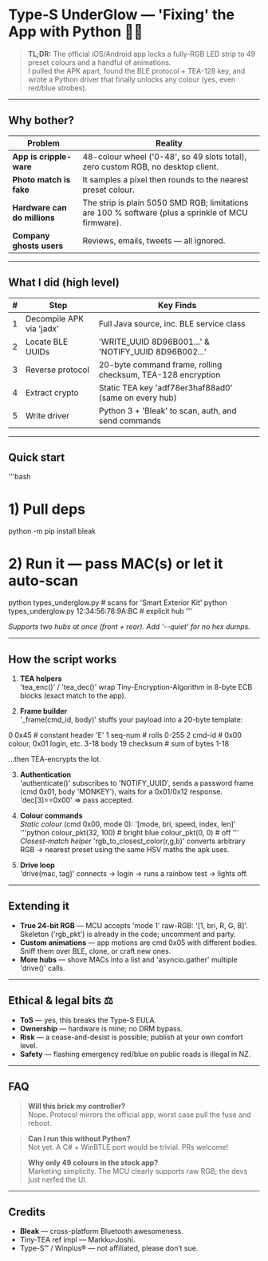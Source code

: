 # Type-S UnderGlow — 'Fixing' the App with Python 🐒✨
> **TL;DR:** The official iOS/Android app locks a fully-RGB LED strip to 49 preset colours and a handful of animations.  
> I pulled the APK apart, found the BLE protocol + TEA-128 key, and wrote a Python driver that finally unlocks any colour (yes, even red/blue strobes).

---

## Why bother?

| Problem | Reality |
|---------|---------|
| **App is cripple-ware** | 48-colour wheel ('0-48', so 49 slots total), zero custom RGB, no desktop client. |
| **Photo match is fake** | It samples a pixel then rounds to the nearest preset colour. |
| **Hardware can do millions** | The strip is plain 5050 SMD RGB; limitations are 100 % software (plus a sprinkle of MCU firmware). |
| **Company ghosts users** | Reviews, emails, tweets — all ignored. |

---

## What I did (high level)

| # | Step | Key Finds |
|---|------|-----------|
| 1 | Decompile APK via 'jadx' | Full Java source, inc. BLE service class |
| 2 | Locate BLE UUIDs | 'WRITE_UUID 8D96B001…' & 'NOTIFY_UUID 8D96B002…' |
| 3 | Reverse protocol | 20-byte command frame, rolling checksum, TEA-128 encryption |
| 4 | Extract crypto | Static TEA key 'adf78er3haf88ad0' (same on every hub) |
| 5 | Write driver | Python 3 + 'Bleak' to scan, auth, and send commands |

---

## Quick start

'''bash
# 1) Pull deps
python -m pip install bleak

# 2) Run it — pass MAC(s) or let it auto-scan
python types_underglow.py                    # scans for 'Smart Exterior Kit'
python types_underglow.py 12:34:56:78:9A:BC  # explicit hub
'''

*Supports two hubs at once (front + rear). Add '--quiet' for no hex dumps.*

---

## How the script works

1. **TEA helpers**  
   'tea_enc()' / 'tea_dec()' wrap Tiny-Encryption-Algorithm in 8-byte ECB blocks (exact match to the app).

2. **Frame builder**  
   '_frame(cmd_id, body)' stuffs your payload into a 20-byte template:  

0 0x45 # constant header 'E'
1 seq-num # rolls 0-255
2 cmd-id # 0x00 colour, 0x01 login, etc.
3-18 body
19 checksum # sum of bytes 1-18

…then TEA-encrypts the lot.

3. **Authentication**  
'authenticate()' subscribes to 'NOTIFY_UUID', sends a password frame (cmd 0x01, body 'MONKEY'), waits for a 0x01/0x12 response. 'dec[3]==0x00' ⇒ pass accepted.

4. **Colour commands**  
*Static colour* (cmd 0x00, mode 0): '[mode, bri, speed, index, len]'  
'''python
colour_pkt(32, 100)   # bright blue
colour_pkt(0, 0)      # off
'''
*Closest-match helper* 'rgb_to_closest_color(r,g,b)' converts arbitrary RGB → nearest preset using the same HSV maths the apk uses.

5. **Drive loop**  
'drive(mac, tag)' connects → login → runs a rainbow test → lights off.

---

## Extending it

* **True 24-bit RGB** — MCU accepts 'mode 1' raw-RGB: '[1, bri, R, G, B]'. Skeleton ('rgb_pkt') is already in the code; uncomment and party.
* **Custom animations** — app motions are cmd 0x05 with different bodies. Sniff them over BLE, clone, or craft new ones.
* **More hubs** — shove MACs into a list and 'asyncio.gather' multiple 'drive()' calls.

---

## Ethical & legal bits ⚖️

* **ToS** — yes, this breaks the Type-S EULA.  
* **Ownership** — hardware is mine; no DRM bypass.  
* **Risk** — a cease-and-desist is possible; publish at your own comfort level.  
* **Safety** — flashing emergency red/blue on public roads is illegal in NZ.

---

## FAQ

> **Will this brick my controller?**  
> Nope. Protocol mirrors the official app; worst case pull the fuse and reboot.

> **Can I run this without Python?**  
> Not yet. A C# + WinBTLE port would be trivial. PRs welcome!

> **Why only 49 colours in the stock app?**  
> Marketing simplicity. The MCU clearly supports raw RGB; the devs just nerfed the UI.

---

## Credits

* **Bleak** — cross-platform Bluetooth awesomeness.  
* Tiny-TEA ref impl — Markku-Joshi.  
* Type-S™ / Winplus® — not affiliated, please don’t sue.
